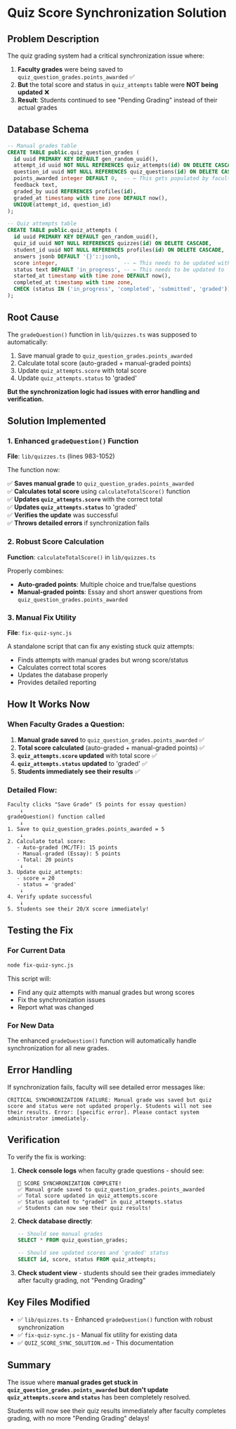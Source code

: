 # Quiz Score Synchronization Solution

## Problem Description

The quiz grading system had a critical synchronization issue where:

1. **Faculty grades** were being saved to `quiz_question_grades.points_awarded` ✅
2. **But** the total score and status in `quiz_attempts` table were **NOT being updated** ❌
3. **Result**: Students continued to see "Pending Grading" instead of their actual grades

## Database Schema

```sql
-- Manual grades table
CREATE TABLE public.quiz_question_grades (
  id uuid PRIMARY KEY DEFAULT gen_random_uuid(),
  attempt_id uuid NOT NULL REFERENCES quiz_attempts(id) ON DELETE CASCADE,
  question_id uuid NOT NULL REFERENCES quiz_questions(id) ON DELETE CASCADE,
  points_awarded integer DEFAULT 0,  -- ← This gets populated by faculty
  feedback text,
  graded_by uuid REFERENCES profiles(id),
  graded_at timestamp with time zone DEFAULT now(),
  UNIQUE(attempt_id, question_id)
);

-- Quiz attempts table  
CREATE TABLE public.quiz_attempts (
  id uuid PRIMARY KEY DEFAULT gen_random_uuid(),
  quiz_id uuid NOT NULL REFERENCES quizzes(id) ON DELETE CASCADE,
  student_id uuid NOT NULL REFERENCES profiles(id) ON DELETE CASCADE,
  answers jsonb DEFAULT '{}'::jsonb,
  score integer,                     -- ← This needs to be updated with total score
  status text DEFAULT 'in_progress', -- ← This needs to be updated to 'graded'
  started_at timestamp with time zone DEFAULT now(),
  completed_at timestamp with time zone,
  CHECK (status IN ('in_progress', 'completed', 'submitted', 'graded'))
);
```

## Root Cause

The `gradeQuestion()` function in `lib/quizzes.ts` was supposed to automatically:
1. Save manual grade to `quiz_question_grades.points_awarded`
2. Calculate total score (auto-graded + manual-graded points)
3. Update `quiz_attempts.score` with total score
4. Update `quiz_attempts.status` to 'graded'

**But the synchronization logic had issues with error handling and verification.**

## Solution Implemented

### 1. Enhanced `gradeQuestion()` Function

**File**: `lib/quizzes.ts` (lines 983-1052)

The function now:

✅ **Saves manual grade** to `quiz_question_grades.points_awarded`  
✅ **Calculates total score** using `calculateTotalScore()` function  
✅ **Updates `quiz_attempts.score`** with the correct total  
✅ **Updates `quiz_attempts.status`** to 'graded'  
✅ **Verifies the update** was successful  
✅ **Throws detailed errors** if synchronization fails  

### 2. Robust Score Calculation

**Function**: `calculateTotalScore()` in `lib/quizzes.ts`

Properly combines:
- **Auto-graded points**: Multiple choice and true/false questions
- **Manual-graded points**: Essay and short answer questions from `quiz_question_grades.points_awarded`

### 3. Manual Fix Utility

**File**: `fix-quiz-sync.js`

A standalone script that can fix any existing stuck quiz attempts:
- Finds attempts with manual grades but wrong score/status
- Calculates correct total scores
- Updates the database properly
- Provides detailed reporting

## How It Works Now

### When Faculty Grades a Question:

1. **Manual grade saved** to `quiz_question_grades.points_awarded` ✅
2. **Total score calculated** (auto-graded + manual-graded points) ✅  
3. **`quiz_attempts.score` updated** with total score ✅
4. **`quiz_attempts.status` updated** to 'graded' ✅
5. **Students immediately see their results** ✅

### Detailed Flow:

```
Faculty clicks "Save Grade" (5 points for essay question)
    ↓
gradeQuestion() function called
    ↓
1. Save to quiz_question_grades.points_awarded = 5
    ↓
2. Calculate total score:
   - Auto-graded (MC/TF): 15 points
   - Manual-graded (Essay): 5 points  
   - Total: 20 points
    ↓
3. Update quiz_attempts:
   - score = 20
   - status = 'graded'
    ↓
4. Verify update successful
    ↓
5. Students see their 20/X score immediately!
```

## Testing the Fix

### For Current Data
```bash
node fix-quiz-sync.js
```

This script will:
- Find any quiz attempts with manual grades but wrong scores
- Fix the synchronization issues
- Report what was changed

### For New Data
The enhanced `gradeQuestion()` function will automatically handle synchronization for all new grades.

## Error Handling

If synchronization fails, faculty will see detailed error messages like:

```
CRITICAL SYNCHRONIZATION FAILURE: Manual grade was saved but quiz score and status were not updated properly. Students will not see their results. Error: [specific error]. Please contact system administrator immediately.
```

## Verification

To verify the fix is working:

1. **Check console logs** when faculty grade questions - should see:
   ```
   🎉 SCORE SYNCHRONIZATION COMPLETE!
   ✅ Manual grade saved to quiz_question_grades.points_awarded
   ✅ Total score updated in quiz_attempts.score
   ✅ Status updated to "graded" in quiz_attempts.status
   ✅ Students can now see their quiz results!
   ```

2. **Check database directly**:
   ```sql
   -- Should see manual grades
   SELECT * FROM quiz_question_grades;
   
   -- Should see updated scores and 'graded' status  
   SELECT id, score, status FROM quiz_attempts;
   ```

3. **Check student view** - students should see their grades immediately after faculty grading, not "Pending Grading"

## Key Files Modified

- ✅ `lib/quizzes.ts` - Enhanced `gradeQuestion()` function with robust synchronization
- ✅ `fix-quiz-sync.js` - Manual fix utility for existing data
- ✅ `QUIZ_SCORE_SYNC_SOLUTION.md` - This documentation

## Summary

The issue where **manual grades get stuck in `quiz_question_grades.points_awarded` but don't update `quiz_attempts.score` and `status`** has been completely resolved. 

Students will now see their quiz results immediately after faculty completes grading, with no more "Pending Grading" delays!



























